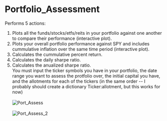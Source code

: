 # Portfolio_Assessment
Performs 5 actions:
1) Plots all the funds/stocks/etfs/reits in your portfolio against one another to compare their performance (interactive plot).
2) Plots your overall portfolio performance against SPY and includes cummulative inflation over the same time period (interactive plot).
3) Calculates the cummulative percent return.
4) Calculates the daily sharpe ratio.
5) Calculates the anualized sharpe ratio.
\
You must input the ticker symbols you have in your portfolio, the date range you want to assess the protfolio over, the initial capital you have, and the 
allotments for each of the tickers (in the same order -- I probably should create a dictionary Ticker:allotment, but this works for now)\
\
![Port_Assess](https://github.com/user-attachments/assets/367825c6-be55-4878-88eb-91415cf86659)
\
\
![Port_Assess_2](https://github.com/user-attachments/assets/86b357a0-1ce7-45e4-bc2e-4f9c1d505ed3)
